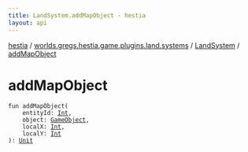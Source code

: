 ```yaml
---
title: LandSystem.addMapObject - hestia
layout: api
---
```


<div class='api-docs-breadcrumbs'><a href="../../index.html">hestia</a> / <a href="../index.html">worlds.gregs.hestia.game.plugins.land.systems</a> / <a href="index.html">LandSystem</a> / <a href="./add-map-object.html">addMapObject</a></div>

# addMapObject

<div class="signature"><code><span class="keyword">fun </span><span class="identifier">addMapObject</span><span class="symbol">(</span><br/>&nbsp;&nbsp;&nbsp;&nbsp;<span class="parameterName" id="worlds.gregs.hestia.game.plugins.land.systems.LandSystem$addMapObject(kotlin.Int, worlds.gregs.hestia.game.map.GameObject, kotlin.Int, kotlin.Int)/entityId">entityId</span><span class="symbol">:</span>&nbsp;<a href="https://kotlinlang.org/api/latest/jvm/stdlib/kotlin/-int/index.html"><span class="identifier">Int</span></a><span class="symbol">, </span><br/>&nbsp;&nbsp;&nbsp;&nbsp;<span class="parameterName" id="worlds.gregs.hestia.game.plugins.land.systems.LandSystem$addMapObject(kotlin.Int, worlds.gregs.hestia.game.map.GameObject, kotlin.Int, kotlin.Int)/object">object</span><span class="symbol">:</span>&nbsp;<a href="../../worlds.gregs.hestia.game.map/-game-object/index.html"><span class="identifier">GameObject</span></a><span class="symbol">, </span><br/>&nbsp;&nbsp;&nbsp;&nbsp;<span class="parameterName" id="worlds.gregs.hestia.game.plugins.land.systems.LandSystem$addMapObject(kotlin.Int, worlds.gregs.hestia.game.map.GameObject, kotlin.Int, kotlin.Int)/localX">localX</span><span class="symbol">:</span>&nbsp;<a href="https://kotlinlang.org/api/latest/jvm/stdlib/kotlin/-int/index.html"><span class="identifier">Int</span></a><span class="symbol">, </span><br/>&nbsp;&nbsp;&nbsp;&nbsp;<span class="parameterName" id="worlds.gregs.hestia.game.plugins.land.systems.LandSystem$addMapObject(kotlin.Int, worlds.gregs.hestia.game.map.GameObject, kotlin.Int, kotlin.Int)/localY">localY</span><span class="symbol">:</span>&nbsp;<a href="https://kotlinlang.org/api/latest/jvm/stdlib/kotlin/-int/index.html"><span class="identifier">Int</span></a><br/><span class="symbol">)</span><span class="symbol">: </span><a href="https://kotlinlang.org/api/latest/jvm/stdlib/kotlin/-unit/index.html"><span class="identifier">Unit</span></a></code></div>
